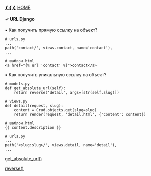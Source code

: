 [❰❰❰](https://github.com/L1quide/CheatSeets/blob/master/Django_main.md)  [HOME](https://github.com/L1quide/CheatSeets/blob/master/README.md)

#### ✓ URL Django

▪ Как получить прямую ссылку на объект?

    # urls.py 
    ...
    path('contact/', views.contact, name='contact'),
    ...
    
    # шаблон.html   
    <a href="{% url 'contact' %}">contact</a>
    

▪ Как получить уникальную ссылку на объект?

    # models.py
    def get_absolute_url(self):
        return reverse('detail', args=[str(self.slug)])
      
    # views.py
    def detail(request, slug):
        content = Crud.objects.get(slug=slug)
        return render(request, 'detail.html', {'content': content})
        
    # шаблон.html   
    {{ content.description }} 
    
    # urls.py 
    ...
    path('<slug:slug>/', views.detail, name='detail'),
    ...  

[get_absolute_url()](https://django.fun/docs/django/ru/3.0/ref/models/instances/#get-absolute-url)

[reverse()](https://django.fun/docs/django/ru/3.0/ref/urlresolvers/#django.urls.reverse)
